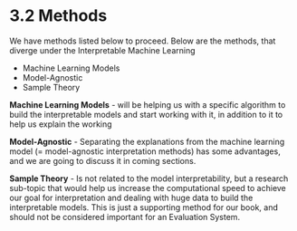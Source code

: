 # 3.2 Methods

We have methods listed below to proceed. Below are the methods, that diverge under the Interpretable Machine Learning

* Machine Learning Models
* Model-Agnostic
* Sample Theory

**Machine Learning Models** - will be helping us with a specific algorithm to build the interpretable models and start working with it, in addition to it to help us explain the working

**Model-Agnostic** - Separating the explanations from the machine learning model \(= model-agnostic interpretation methods\) has some advantages, and we are going to discuss it in coming sections.

**Sample Theory** - Is not related to the model interpretability, but a research sub-topic that would help us increase the computational speed to achieve our goal for interpretation and dealing with huge data to build the interpretable models. This is just a supporting method for our book, and should not be considered important for an Evaluation System.

